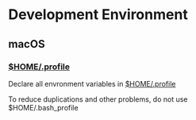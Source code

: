
# Development Environment

## macOS

### [$HOME/.profile](./.profile)

Declare all envronment variables in [$HOME/.profile](./.profile)

To reduce duplications and other problems, do not use $HOME/.bash_profile
